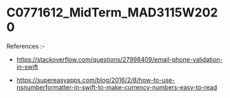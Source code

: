 # C0771612_MidTerm_MAD3115W2020

References :-

* https://stackoverflow.com/questions/27998409/email-phone-validation-in-swift

* https://supereasyapps.com/blog/2016/2/8/how-to-use-nsnumberformatter-in-swift-to-make-currency-numbers-easy-to-read
